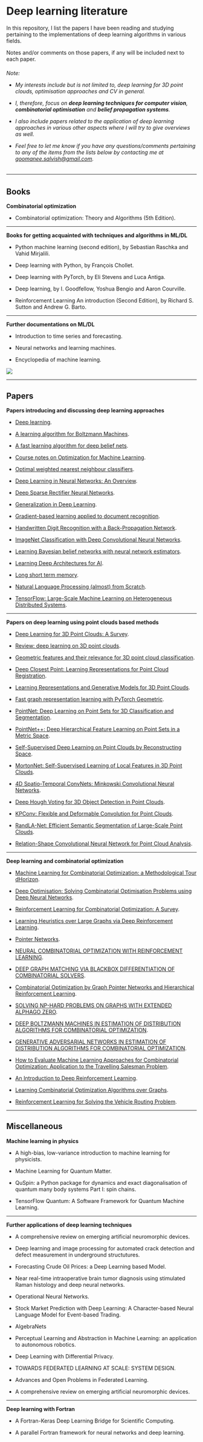 # Deep learning literature

In this repository, I list the papers I have been reading and studying pertaining to the implementations of deep learning algorithms in various fields.

Notes and/or comments on those papers, if any will be included next to each paper.

<H6>
Note: 
  
  
- My interests include but is not limited to, deep learning for 3D point clouds, optimisation approaches and CV in general. 


- I, therefore, focus on **deep learning techniques for computer vision**, **combinatorial optimisation** and **belief propagation systems**.


- I also include papers related to the application of deep learning approaches in various other aspects where I will try to give overviews as well.


- Feel free to let me know if you have any questions/comments pertaining to any of the items from the lists below by contacting me at *goomanee.salvish@gmail.com*.
<H6>
  
------------------------------------
  
## Books

**Combinatorial optimization**

- Combinatorial optimization: Theory and Algorithms (5th Edition). 

------------------------------------

**Books for getting acquainted with techniques and algorithms in ML/DL**

- Python machine learning (second edition), by Sebastian Raschka and Vahid Mirjalili. 

- Deep learning with Python, by François Chollet.

- Deep learning with PyTorch, by Eli Stevens and Luca Antiga.

- Deep learning, by I. Goodfellow, Yoshua Bengio and Aaron Courville.

- Reinforcement Learning An introduction (Second Edition), by Richard S. Sutton and Andrew G. Barto.

------------------------------------

**Further documentations on ML/DL**

- Introduction to time series and forecasting.

- Neural networks and learning machines. 

- Encyclopedia of machine learning. 

<img src="https://render.githubusercontent.com/render/math?math= ">

-------------------------------------

## Papers

**Papers introducing and discussing deep learning approaches**

- [Deep learning](https://www.nature.com/articles/nature14539). 

- [A learning algorithm for Boltzmann Machines](https://www.enterrasolutions.com/media/docs/2013/08/cogscibm.pdf).

- [A fast learning algorithm for deep belief nets](https://www.cs.toronto.edu/~hinton/absps/fastnc.pdf). 

- [Course notes on Optimization for Machine Learning](https://mathematical-tours.github.io/book-sources/optim-ml/OptimML.pdf). 

- [Optimal weighted nearest neighbour classifiers](https://arxiv.org/pdf/1101.5783.pdf). 

- [Deep Learning in Neural Networks: An Overview](https://arxiv.org/abs/1404.7828). 

- [Deep Sparse Rectifier Neural Networks](http://proceedings.mlr.press/v15/glorot11a.html). 

- [Generalization in Deep Learning](https://arxiv.org/abs/1710.05468). 

- [Gradient-based learning applied to document recognition](https://ieeexplore.ieee.org/document/726791).

- [Handwritten Digit Recognition with a Back-Propagation Network](http://yann.lecun.com/exdb/publis/pdf/lecun-90c.pdf).

- [ImageNet Classification with Deep Convolutional Neural Networks](https://papers.nips.cc/paper/4824-imagenet-classification-with-deep-convolutional-neural-networks.pdf).

- [Learning Bayesian belief networks with neural network estimators](https://papers.nips.cc/paper/1211-learning-bayesian-belief-networks-with-neural-network-estimators.pdf).

- [Learning Deep Architectures for AI](https://www.iro.umontreal.ca/~lisa/pointeurs/TR1312.pdf).

- [Long short term memory](https://dl.acm.org/doi/10.1162/neco.1997.9.8.1735).

- [Natural Language Processing (almost) from Scratch](http://www.jmlr.org/papers/volume12/collobert11a/collobert11a.pdf).

- [TensorFlow: Large-Scale Machine Learning on Heterogeneous Distributed Systems](https://arxiv.org/abs/1603.04467).

------------------------------------------

**Papers on deep learning using point clouds based methods**

- [Deep Learning for 3D Point Clouds: A Survey](https://arxiv.org/abs/1912.12033).

- [Review: deep learning on 3D point clouds](https://arxiv.org/pdf/2001.06280.pdf).

- [Geometric features and their relevance for 3D point cloud classification](https://cg.cs.uni-bonn.de/en/publications/paper-details/weinmann-2017-cmrt/).

- [Deep Closest Point: Learning Representations for Point Cloud Registration](https://arxiv.org/abs/1905.03304).

- [Learning Representations and Generative Models for 3D Point Clouds](https://arxiv.org/abs/1707.02392).

- [Fast graph representation learning with PyTorch Geometric](https://arxiv.org/abs/1903.02428).

- [PointNet: Deep Learning on Point Sets for 3D Classification and Segmentation](https://arxiv.org/abs/1612.00593).

- [PointNet++: Deep Hierarchical Feature Learning on Point Sets in a Metric Space](https://arxiv.org/pdf/1706.02413.pdf).

- [Self-Supervised Deep Learning on Point Clouds by Reconstructing Space](https://papers.nips.cc/paper/9455-self-supervised-deep-learning-on-point-clouds-by-reconstructing-space).

- [MortonNet: Self-Supervised Learning of Local Features in 3D Point Clouds](https://arxiv.org/pdf/1904.00230.pdf).

- [4D Spatio-Temporal ConvNets: Minkowski Convolutional Neural Networks](https://arxiv.org/abs/1904.08755).

- [Deep Hough Voting for 3D Object Detection in Point Clouds](https://arxiv.org/abs/1904.09664).

- [KPConv: Flexible and Deformable Convolution for Point Clouds](https://arxiv.org/abs/1904.08889).

- [RandLA-Net: Efficient Semantic Segmentation of Large-Scale Point Clouds](https://arxiv.org/abs/1911.11236).

- [Relation-Shape Convolutional Neural Network for Point Cloud Analysis](https://arxiv.org/abs/1904.07601).


------------------------------------------

**Deep learning and combinatorial optimization**

- [Machine Learning for Combinatorial Optimization: a Methodological Tour dHorizon](https://arxiv.org/abs/1811.06128).

- [Deep Optimisation: Solving Combinatorial Optimisation Problems using Deep Neural Networks](https://arxiv.org/abs/1811.00784).

- [Reinforcement Learning for Combinatorial Optimization: A Survey](https://arxiv.org/abs/2003.03600).

- [Learning Heuristics over Large Graphs via Deep Reinforcement Learning](https://arxiv.org/abs/1903.03332).

- [Pointer Networks](https://arxiv.org/abs/1506.03134).

- [NEURAL COMBINATORIAL OPTIMIZATION WITH REINFORCEMENT LEARNING](https://arxiv.org/abs/1611.09940).

- [DEEP GRAPH MATCHING VIA BLACKBOX DIFFERENTIATION OF COMBINATORIAL SOLVERS](https://arxiv.org/abs/2003.11657).

- [Combinatorial Optimization by Graph Pointer Networks and Hierarchical Reinforcement Learning](https://arxiv.org/pdf/1911.04936v1.pdf).

- [SOLVING NP-HARD PROBLEMS ON GRAPHS WITH EXTENDED ALPHAGO ZERO](https://arxiv.org/pdf/1905.11623v2.pdf).

- [DEEP BOLTZMANN MACHINES IN ESTIMATION OF DISTRIBUTION ALGORITHMS FOR COMBINATORIAL OPTIMIZATION](https://arxiv.org/pdf/1509.06535v2.pdf).

- [GENERATIVE ADVERSARIAL NETWORKS IN ESTIMATION OF DISTRIBUTION ALGORITHMS FOR COMBINATORIAL OPTIMIZATION](https://arxiv.org/pdf/1509.09235v2.pdf).

- [How to Evaluate Machine Learning Approaches for Combinatorial Optimization: Application to the Travelling Salesman Problem](https://arxiv.org/pdf/1909.13121v1.pdf).

- [An Introduction to Deep Reinforcement Learning](https://arxiv.org/abs/1811.12560).

- [Learning Combinatorial Optimization Algorithms over Graphs](https://arxiv.org/abs/1704.01665).

- [Reinforcement Learning for Solving the Vehicle Routing Problem](https://arxiv.org/abs/1802.04240).

------------------------------------------

## Miscellaneous

**Machine learning in physics**

- A high-bias, low-variance introduction to machine learning for physicists. 

- Machine Learning for Quantum Matter.

- QuSpin: a Python package for dynamics and exact diagonalisation of quantum many body systems
Part I: spin chains.

- TensorFlow Quantum: A Software Framework for Quantum Machine Learning.

---------------------------------

**Further applications of deep learning techniques**

- A comprehensive review on emerging artificial neuromorphic devices.

- Deep learning and image processing for automated crack detection and defect measurement in underground structutures.

- Forecasting Crude Oil Prices: a Deep Learning based Model.

- Near real-time intraoperative brain tumor diagnosis using stimulated Raman histology and deep neural networks.

- Operational Neural Networks.

- Stock Market Prediction with Deep Learning: A Character-based Neural Language Model for Event-based Trading.

- AlgebraNets

- Perceptual Learning and Abstraction in Machine Learning: an application to autonomous robotics.

- Deep Learning with Differential Privacy.

- TOWARDS FEDERATED LEARNING AT SCALE: SYSTEM DESIGN.

- Advances and Open Problems in Federated Learning.

- A comprehensive review on emerging artificial neuromorphic devices.

---------------------------------------

**Deep learning with Fortran**


- A Fortran-Keras Deep Learning Bridge for Scientific Computing.

- A parallel Fortran framework for neural networks and deep learning.
